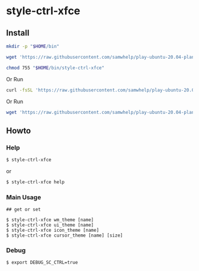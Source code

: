
# style-ctrl-xfce

## Install

``` sh
mkdir -p "$HOME/bin"

wget 'https://raw.githubusercontent.com/samwhelp/play-ubuntu-20.04-plan/master/project/style-xfce/style-ctrl/style-ctrl-xfce' -O "$HOME/bin/style-ctrl-xfce"

chmod 755 "$HOME/bin/style-ctrl-xfce"
```

Or Run

``` sh
curl -fsSL 'https://raw.githubusercontent.com/samwhelp/play-ubuntu-20.04-plan/master/project/style-xfce/style-ctrl/install.sh' | bash
```

Or Run

``` sh
wget 'https://raw.githubusercontent.com/samwhelp/play-ubuntu-20.04-plan/master/project/style-xfce/style-ctrl/install.sh' -q -O - | bash
```


## Howto


### Help

``` sh
$ style-ctrl-xfce
```

or

``` sh
$ style-ctrl-xfce help
```

### Main Usage

```
## get or set

$ style-ctrl-xfce wm_theme [name]
$ style-ctrl-xfce ui_theme [name]
$ style-ctrl-xfce icon_theme [name]
$ style-ctrl-xfce cursor_theme [name] [size]
```


### Debug

``` sh
$ export DEBUG_SC_CTRL=true
```
